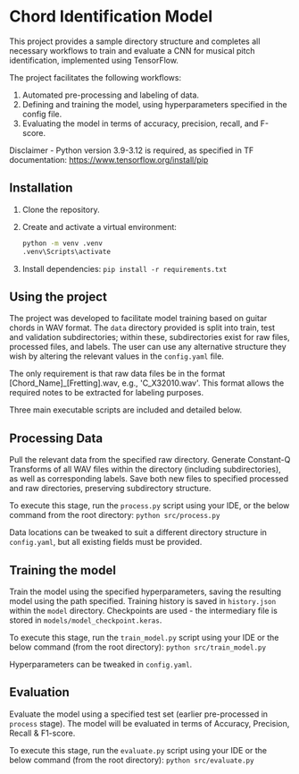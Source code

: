 # Chord Identification Model

This project provides a sample directory structure and completes all necessary workflows to train and evaluate a CNN for musical pitch identification, implemented using TensorFlow.

The project facilitates the following workflows:

1) Automated pre-processing and labeling of data.
2) Defining and training the model, using hyperparameters specified in the config file.
3) Evaluating the model in terms of accuracy, precision, recall, and F-score.

Disclaimer - Python version 3.9-3.12 is required, as specified in TF documentation: https://www.tensorflow.org/install/pip

## Installation

1. Clone the repository.

2. Create and activate a virtual environment: 
    ```bash
    python -m venv .venv
    .venv\Scripts\activate
    ```

3. Install dependencies:
    `pip install -r requirements.txt`
    
## Using the project

The project was developed to facilitate model training based on guitar chords in WAV format. The `data` directory provided is split into train, test and validation subdirectories; within these, subdirectories exist for raw files, processed files, and labels. The user can use any alternative structure they wish by altering the relevant values in the `config.yaml` file. 

The only requirement is that raw data files be in the format [Chord_Name]_[Fretting].wav, e.g., 'C_X32010.wav'. This format allows the required notes to be extracted for labeling purposes.

Three main executable scripts are included and detailed below.

## Processing Data

Pull the relevant data from the specified raw directory. Generate Constant-Q Transforms of all WAV files within the directory (including subdirectories), as well as corresponding labels. Save both new files to specified processed and raw directories, preserving subdirectory structure.

To execute this stage, run the `process.py` script using your IDE, or the below command from the root directory:
`python src/process.py`

Data locations can be tweaked to suit a different directory structure in `config.yaml`, but all existing fields must be provided.

## Training the model

Train the model using the specified hyperparameters, saving the resulting model using the path specified. Training history is saved in `history.json` within the `model` directory. Checkpoints are used - the intermediary file is stored in `models/model_checkpoint.keras`.

To execute this stage, run the `train_model.py` script using your IDE or the below command (from the root directory):
`python src/train_model.py`

Hyperparameters can be tweaked in `config.yaml`.

## Evaluation

Evaluate the model using a specified test set (earlier pre-processed in `process` stage). The model will be evaluated in terms of Accuracy, Precision, Recall & F1-score.

To execute this stage, run the `evaluate.py` script using your IDE or the below command (from the root directory):
`python src/evaluate.py`

